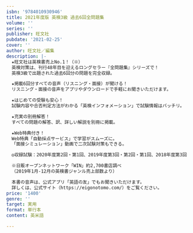 ```yaml
---
isbn: '9784010930946'
title: 2021年度版 英検3級 過去6回全問題集
volume: ''
series: ''
publisher: 旺文社
pubdate: '2021-02-25'
cover: ''
author: 旺文社／編集
description: |-
  ★旺文社は英検書売上No.1！（※）
  英検対策は、刊行48年目を迎えるロングセラー『全問題集』シリーズで！
  英検3級で出題された過去6回分の問題を完全収録。

  ★掲載6回分すべての音声（リスニング・面接）が聞ける！
  リスニング・面接の音声をアプリやダウンロードで手軽にお聞きいただけます。

  ★はじめての受験も安心！
  試験内容や合否判定方法がわかる「英検インフォメーション」で試験情報はバッチリ。

  ★充実の別冊解答！
  すべての問題の解答、訳、詳しい解説を別冊に掲載。

  ★Web特典付き！
  Web特典「自動採点サービス」で学習がスムーズに。
  「面接シミュレーション」動画で二次試験対策もできる。

  ◎収録試験：2020年度第2回・第1回、2019年度第3回・第2回・第1回、2018年度第3回

  ※日販オープンネットワーク「WIN」約2,700書店調べ
  （2019年1月-12月の英検書ジャンル売上部数より）

  本書の音声は、公式アプリ「英語の友」でもお聞きいただけます。
  詳しくは、公式サイト（https://eigonotomo.com/）をご覧ください。
price: '1400'
genre: ''
target: 実用
format: 単行本
content: 英米語

---
```

